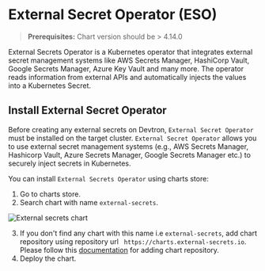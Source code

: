 # External Secret Operator (ESO)

> **Prerequisites:** Chart version should be > 4.14.0

External Secrets Operator is a Kubernetes operator that integrates external secret management systems like AWS Secrets Manager, HashiCorp Vault, Google Secrets Manager, Azure Key Vault and many more. The operator reads information from external APIs and automatically injects the values into a Kubernetes Secret.

## Install External Secret Operator

Before creating any external secrets on Devtron, `External Secret Operator` must be installed on the target cluster.  `External Secret Operator` allows you to use external secret management systems (e.g., AWS Secrets Manager, Hashicorp Vault, Azure Secrets Manager,  Google Secrets Manager etc.) to securely inject secrets in Kubernetes.

You can install `External Secrets Operator` using charts store:

1. Go to charts store.
2. Search chart with name `external-secrets`.

![External secrets chart](https://devtron-public-asset.s3.us-east-2.amazonaws.com/images/creating-application/secrets/external-secret.jpg)

3. If you don't find any chart with this name i.e `external-secrets`, add chart repository using repository url  ` https://charts.external-secrets.io`. Please follow this [documentation](../../global-configurations/chart-repo#add-chart-repository) for adding chart repository.
4. Deploy the chart.